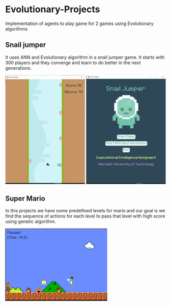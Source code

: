 # Evolutionary-Projects

Implementation of agents to play game for 2 games using Evolutionary algorithms

## Snail jumper
It uses ANN and Evolutionary algorithm in a snail jumper game. It starts with 300 players and they converge and learn to do better in the next generations.

![](./SnailJumper/SnailJumper.png)

## Super Mario
In this projects we have some predefined levels for mario and our goal is we find the sequence of actions for each level to pass that level with high score using genetic algorithm.

![](./SuperMario/Level.png)